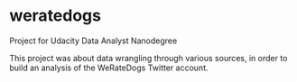 # weratedogs
Project for Udacity Data Analyst Nanodegree

This project was about data wrangling through various sources, in order to build an analysis of the WeRateDogs Twitter account.
